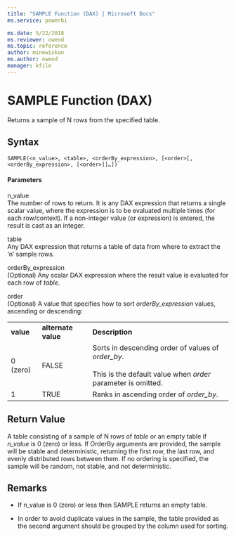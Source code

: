 ```yaml
---
title: "SAMPLE Function (DAX) | Microsoft Docs"
ms.service: powerbi 

ms.date: 5/22/2018
ms.reviewer: owend
ms.topic: reference
author: minewiskan
ms.author: owend
manager: kfile
---
```

# SAMPLE Function (DAX)
Returns a sample of N rows from the specified table.  
  
## Syntax  
  
```dax
SAMPLE(<n_value>, <table>, <orderBy_expression>, [<order>[, <orderBy_expression>, [<order>]]…])  
```
  
#### Parameters  
n_value  
The number of rows to return. It is any DAX expression that returns a single scalar value, where the expression is to be evaluated multiple times (for each row/context). If a non-integer value (or expression) is entered, the result is cast as an integer.  
  
table  
Any DAX expression that returns a table of data from where to extract the ‘n’ sample rows.  
  
orderBy_expression  
(Optional) Any scalar DAX expression where the result value is evaluated for each row of *table*.  
  
order  
(Optional) A value that specifies how to sort *orderBy_expression* values, ascending or descending:  
  
||||  
|-|-|-|  
|**value**|**alternate value**|**Description**|  
|0 (zero)|FALSE|Sorts in descending order of values of *order_by*.<br /><br />This is the default value when *order* parameter is omitted.|  
|1|TRUE|Ranks in ascending order of *order_by*.|  
  
## Return Value  
A table consisting of a sample of N rows of *table* or an empty table if *n_value* is 0 (zero) or less. If OrderBy arguments are provided, the sample will be stable and deterministic, returning the first row, the last row, and evenly distributed rows between them. If no ordering is specified, the sample will be random, not stable, and not deterministic.  
  
## Remarks  
  
-   If n_value is 0 (zero) or less then SAMPLE returns an empty table.  
  
-   In order to avoid duplicate values in the sample, the table provided as the second argument should be grouped by the column used for sorting.  
  
